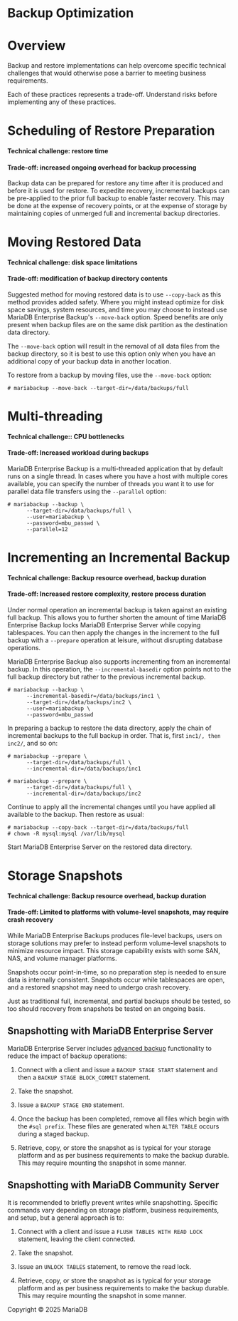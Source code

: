 
# Backup Optimization


# Overview


Backup and restore implementations can help overcome specific technical challenges that would otherwise pose a barrier to meeting business requirements.


Each of these practices represents a trade-off. Understand risks before implementing any of these practices.


# Scheduling of Restore Preparation


#### Technical challenge: restore time


#### Trade-off: increased ongoing overhead for backup processing


Backup data can be prepared for restore any time after it is produced and before it is used for restore. To expedite recovery, incremental backups can be pre-applied to the prior full backup to enable faster recovery. This may be done at the expense of recovery points, or at the expense of storage by maintaining copies of unmerged full and incremental backup directories.


# Moving Restored Data


#### Technical challenge: disk space limitations


#### Trade-off: modification of backup directory contents


Suggested method for moving restored data is to use `--copy-back` as this method provides added safety. Where you might instead optimize for disk space savings, system resources, and time you may choose to instead use MariaDB Enterprise Backup's `--move-back` option. Speed benefits are only present when backup files are on the same disk partition as the destination data directory.


The `--move-back` option will result in the removal of all data files from the backup directory, so it is best to use this option only when you have an additional copy of your backup data in another location.


To restore from a backup by moving files, use the `--move-back` option:


```
# mariabackup --move-back --target-dir=/data/backups/full
```

# Multi-threading


#### Technical challenge:: CPU bottlenecks


#### Trade-off: Increased workload during backups


MariaDB Enterprise Backup is a multi-threaded application that by default runs on a single thread. In cases where you have a host with multiple cores available, you can specify the number of threads you want it to use for parallel data file transfers using the `--parallel` option:


```
# mariabackup --backup \
      --target-dir=/data/backups/full \
      --user=mariabackup \
      --password=mbu_passwd \
      --parallel=12
```

# Incrementing an Incremental Backup


#### Technical challenge: Backup resource overhead, backup duration


#### Trade-off: Increased restore complexity, restore process duration


Under normal operation an incremental backup is taken against an existing full backup. This allows you to further shorten the amount of time MariaDB Enterprise Backup locks MariaDB Enterprise Server while copying tablespaces. You can then apply the changes in the increment to the full backup with a `--prepare` operation at leisure, without disrupting database operations.


MariaDB Enterprise Backup also supports incrementing from an incremental backup. In this operation, the `--incremental-basedir` option points not to the full backup directory but rather to the previous incremental backup.


```
# mariabackup --backup \
      --incremental-basedir=/data/backups/inc1 \
      --target-dir=/data/backups/inc2 \
      --user=mariabackup \
      --password=mbu_passwd
```

In preparing a backup to restore the data directory, apply the chain of incremental backups to the full backup in order. That is, first `inc1/, then inc2/`, and so on:


```
# mariabackup --prepare \
      --target-dir=/data/backups/full \
      --incremental-dir=/data/backups/inc1
```

```
# mariabackup --prepare \
      --target-dir=/data/backups/full \
      --incremental-dir=/data/backups/inc2
```

Continue to apply all the incremental changes until you have applied all available to the backup. Then restore as usual:


```
# mariabackup --copy-back --target-dir=/data/backups/full
# chown -R mysql:mysql /var/lib/mysql
```

Start MariaDB Enterprise Server on the restored data directory.


# Storage Snapshots


#### Technical challenge: Backup resource overhead, backup duration


#### Trade-off: Limited to platforms with volume-level snapshots, may require crash recovery


While MariaDB Enterprise Backups produces file-level backups, users on storage solutions may prefer to instead perform volume-level snapshots to minimize resource impact. This storage capability exists with some SAN, NAS, and volume manager platforms.


Snapshots occur point-in-time, so no preparation step is needed to ensure data is internally consistent. Snapshots occur while tablespaces are open, and a restored snapshot may need to undergo crash recovery.


Just as traditional full, incremental, and partial backups should be tested, so too should recovery from snapshots be tested on an ongoing basis.


## Snapshotting with MariaDB Enterprise Server


MariaDB Enterprise Server includes [advanced backup](mariadb-enterprise-backup.md#non-blocking-backups) functionality to reduce the impact of backup operations:


1. Connect with a client and issue a `BACKUP STAGE START` statement and then a `BACKUP STAGE BLOCK_COMMIT` statement.


2. Take the snapshot.


3. Issue a `BACKUP STAGE END` statement.


4. Once the backup has been completed, remove all files which begin with the `#sql prefix`. These files are generated when `ALTER TABLE` occurs during a staged backup.


5. Retrieve, copy, or store the snapshot as is typical for your storage platform and as per business requirements to make the backup durable. This may require mounting the snapshot in some manner.


## Snapshotting with MariaDB Community Server


It is recommended to briefly prevent writes while snapshotting. Specific commands vary depending on storage platform, business requirements, and setup, but a general approach is to:


1. Connect with a client and issue a `FLUSH TABLES WITH READ LOCK` statement, leaving the client connected.


2. Take the snapshot.


3. Issue an `UNLOCK TABLES` statement, to remove the read lock.


4. Retrieve, copy, or store the snapshot as is typical for your storage platform and as per business requirements to make the backup durable. This may require mounting the snapshot in some manner.


Copyright © 2025 MariaDB

